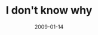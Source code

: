 ---
layout: base.njk
title : 'I don&#39;t know why' 
view_title : 'I don&#39;t know why' 
year : '2009' 
date : '2009-01-14' 
img_file : '/drawing/idontknowwhy.png' 
html_file : 'idontknowwhy' 
next_html : 'irememberyouusedtoloveme.html' 
year_order : '17' 
permalink : "title/{{html_file}}.html"
---